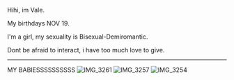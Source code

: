 Hihi, im Vale.


My birthdays NOV 19.


I'm a girl, my sexuality is Bisexual-Demiromantic.


Dont be afraid to interact, i have too much love to give.
_______________
MY BABIESSSSSSSSSS
![IMG_3261](https://github.com/user-attachments/assets/e5c34d82-a4a1-4e22-92f0-8dcbcdfcaa3f)
![IMG_3257](https://github.com/user-attachments/assets/2eae3b7c-bb18-4f14-a184-c09465d0945f)
![IMG_3254](https://github.com/user-attachments/assets/8ac32936-788b-4b10-ac83-8b1f4c1537c4)
